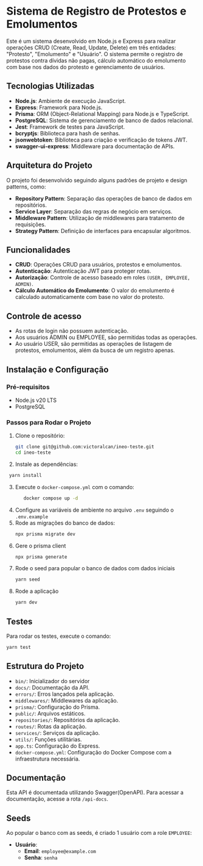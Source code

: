 # Sistema de Registro de Protestos e Emolumentos

Este é um sistema desenvolvido em Node.js e Express para realizar operações CRUD (Create, Read, Update, Delete) em três entidades: "Protesto", "Emolumento" e "Usuário". O sistema permite o registro de protestos contra dívidas não pagas, cálculo automático do emolumento com base nos dados do protesto e gerenciamento de usuários.

## Tecnologias Utilizadas

- **Node.js**: Ambiente de execução JavaScript.
- **Express**: Framework para Node.js.
- **Prisma**: ORM (Object-Relational Mapping) para Node.js e TypeScript.
- **PostgreSQL**: Sistema de gerenciamento de banco de dados relacional.
- **Jest**: Framework de testes para JavaScript.
- **bcryptjs**: Biblioteca para hash de senhas.
- **jsonwebtoken**: Biblioteca para criação e verificação de tokens JWT.
- **swagger-ui-express**: Middleware para documentação de APIs.

## Arquitetura do Projeto

O projeto foi desenvolvido seguindo alguns padrões de projeto e design patterns, como:
- **Repository Pattern**: Separação das operações de banco de dados em repositórios.
- **Service Layer**: Separação das regras de negócio em serviços.
- **Middleware Pattern**: Utilização de middlewares para tratamento de requisições.
- **Strategy Pattern**: Definição de interfaces para encapsular algoritmos.

## Funcionalidades

- **CRUD**: Operações CRUD para usuários, protestos e emolumentos.
- **Autenticação**: Autenticação JWT para proteger rotas.
- **Autorização**: Controle de acesso baseado em roles `(USER, EMPLOYEE, ADMIN)`.
- **Cálculo Automático do Emolumento**: O valor do emolumento é calculado automaticamente com base no valor do protesto.

## Controle de acesso

- As rotas de login não possuem autenticação.
- Aos usuários ADMIN ou EMPLOYEE, são permitidas todas as operações.
- Ao usuário USER, são permitidas as operações de listagem de protestos, emolumentos, além da busca de um registro apenas.

## Instalação e Configuração

### Pré-requisitos

- Node.js v20 LTS
- PostgreSQL 

### Passos para Rodar o Projeto

1. Clone o repositório:
   ```bash
   git clone git@github.com:victoralcan/ineo-teste.git
   cd ineo-teste
   ```
2. Instale as dependências:
  ```bash
   yarn install
 ```
3. Execute o `docker-compose.yml` com o comando:
   ```bash
      docker compose up -d
   ```
4. Configure as variáveis de ambiente no arquivo `.env` seguindo o `.env.example`
5. Rode as migrações do banco de dados:
   ```bash
   npx prisma migrate dev
   ```
6. Gere o prisma client
    ```bash
   npx prisma generate
   ```
7. Rode o seed para popular o banco de dados com dados iniciais
   ```bash
   yarn seed
   ```
8. Rode a aplicação
   ```bash
   yarn dev
   ```
   
## Testes

Para rodar os testes, execute o comando:
```bash
yarn test
```

## Estrutura do Projeto

  * `bin/`: Inicializador do servidor
  * `docs/`: Documentação da API.
  * `errors/`: Erros lançados pela aplicação.
  * `middlewares/`: Middlewares da aplicação.
  * `prisma/`: Configuração do Prisma.
  * `public/`: Arquivos estáticos.
  * `repositories/`: Repositórios da aplicação.
  * `routes/`: Rotas da aplicação.
  * `services/`: Serviços da aplicação.
  * `utils/`: Funções utilitárias.
  * `app.ts`: Configuração do Express.
  * `docker-compose.yml`: Configuração do Docker Compose com a infraestrutura necessária.

## Documentação

Esta API é documentada utilizando Swagger(OpenAPI). Para acessar a documentação, acesse a rota `/api-docs`.

## Seeds

Ao popular o banco com as seeds, é criado 1 usuário com a role `EMPLOYEE`:
- **Usuário**: 
  - **Email**: `employee@example.com`
  - **Senha**: `senha`
